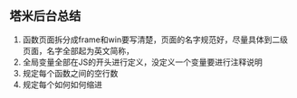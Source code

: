 塔米后台总结
- 
1. 函数页面拆分成frame和win要写清楚，页面的名字规范好，尽量具体到二级页面，名字全部起为英文简称，
2. 全局变量全部在JS的开头进行定义，没定义一个变量要进行注释说明
3. 规定每个函数之间的空行数
4. 规定每个如何如何缩进